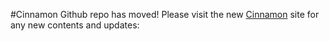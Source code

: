 #Cinnamon Github repo has moved!  Please visit the new [Cinnamon](http://forcedotcom.github.io/cinnamon/) site for any new contents and updates:
